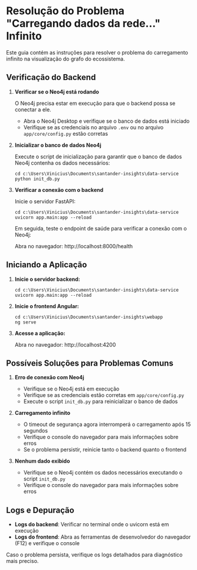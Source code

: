 # Resolução do Problema "Carregando dados da rede..." Infinito

Este guia contém as instruções para resolver o problema do carregamento infinito na visualização do grafo do ecossistema.

## Verificação do Backend

1. **Verificar se o Neo4j está rodando**
   
   O Neo4j precisa estar em execução para que o backend possa se conectar a ele.
   
   - Abra o Neo4j Desktop e verifique se o banco de dados está iniciado
   - Verifique se as credenciais no arquivo `.env` ou no arquivo `app/core/config.py` estão corretas

2. **Inicializar o banco de dados Neo4j**
   
   Execute o script de inicialização para garantir que o banco de dados Neo4j contenha os dados necessários:
   
   ```
   cd c:\Users\Vinicius\Documents\santander-insights\data-service
   python init_db.py
   ```

3. **Verificar a conexão com o backend**
   
   Inicie o servidor FastAPI:
   
   ```
   cd c:\Users\Vinicius\Documents\santander-insights\data-service
   uvicorn app.main:app --reload
   ```
   
   Em seguida, teste o endpoint de saúde para verificar a conexão com o Neo4j:
   
   Abra no navegador: http://localhost:8000/health

## Iniciando a Aplicação

1. **Inicie o servidor backend:**
   
   ```
   cd c:\Users\Vinicius\Documents\santander-insights\data-service
   uvicorn app.main:app --reload
   ```

2. **Inicie o frontend Angular:**
   
   ```
   cd c:\Users\Vinicius\Documents\santander-insights\webapp
   ng serve
   ```

3. **Acesse a aplicação:**
   
   Abra no navegador: http://localhost:4200

## Possíveis Soluções para Problemas Comuns

1. **Erro de conexão com Neo4j**
   
   - Verifique se o Neo4j está em execução
   - Verifique se as credenciais estão corretas em `app/core/config.py`
   - Execute o script `init_db.py` para reinicializar o banco de dados

2. **Carregamento infinito**
   
   - O timeout de segurança agora interromperá o carregamento após 15 segundos
   - Verifique o console do navegador para mais informações sobre erros
   - Se o problema persistir, reinicie tanto o backend quanto o frontend

3. **Nenhum dado exibido**
   
   - Verifique se o Neo4j contém os dados necessários executando o script `init_db.py`
   - Verifique o console do navegador para mais informações sobre erros

## Logs e Depuração

- **Logs do backend**: Verificar no terminal onde o uvicorn está em execução
- **Logs do frontend**: Abra as ferramentas de desenvolvedor do navegador (F12) e verifique o console

Caso o problema persista, verifique os logs detalhados para diagnóstico mais preciso.